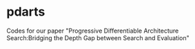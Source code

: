 # pdarts
Codes for our paper "Progressive Differentiable Architecture Search:Bridging the Depth Gap between Search and Evaluation"

